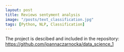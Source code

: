 ```yaml
---
layout: post
title: Reviews sentyment analysis
image: "/posts/text_classification.jpg"
tags: [Python, NLP, Classification]
---
```


The project is descibed and included in the repository: 
https://github.com/joannaczarnocka/data_science_1



